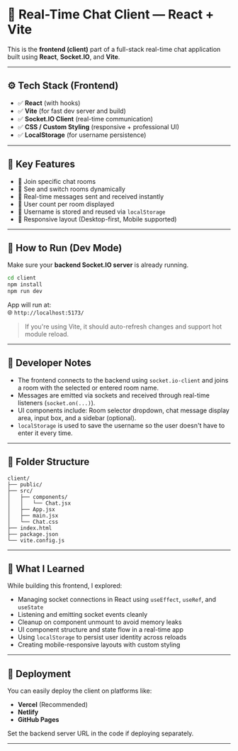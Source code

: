 # 💬 Real-Time Chat Client — React + Vite

This is the **frontend (client)** part of a full-stack real-time chat application built using **React**, **Socket.IO**, and **Vite**.

---

## ⚙️ Tech Stack (Frontend)

- ✅ **React** (with hooks)
- ✅ **Vite** (for fast dev server and build)
- ✅ **Socket.IO Client** (real-time communication)
- ✅ **CSS / Custom Styling** (responsive + professional UI)
- ✅ **LocalStorage** (for username persistence)

---

## 🧠 Key Features

- 🔹 Join specific chat rooms  
- 🔹 See and switch rooms dynamically  
- 🔹 Real-time messages sent and received instantly  
- 🔹 User count per room displayed  
- 🔹 Username is stored and reused via `localStorage`  
- 🔹 Responsive layout (Desktop-first, Mobile supported)

---

## 🧪 How to Run (Dev Mode)

Make sure your **backend Socket.IO server** is already running.

```bash
cd client
npm install
npm run dev
```

App will run at:  
🌐 `http://localhost:5173/`

> If you're using Vite, it should auto-refresh changes and support hot module reload.

---

## 🧠 Developer Notes

- The frontend connects to the backend using `socket.io-client` and joins a room with the selected or entered room name.
- Messages are emitted via sockets and received through real-time listeners (`socket.on(...)`).
- UI components include: Room selector dropdown, chat message display area, input box, and a sidebar (optional).
- `localStorage` is used to save the username so the user doesn't have to enter it every time.

---

## 📁 Folder Structure

```
client/
├── public/
├── src/
│   ├── components/
│   │   └── Chat.jsx
│   ├── App.jsx
│   ├── main.jsx
│   └── Chat.css
├── index.html
├── package.json
└── vite.config.js
```

---

## 🧠 What I Learned

While building this frontend, I explored:

- Managing socket connections in React using `useEffect`, `useRef`, and `useState`
- Listening and emitting socket events cleanly
- Cleanup on component unmount to avoid memory leaks
- UI component structure and state flow in a real-time app
- Using `localStorage` to persist user identity across reloads
- Creating mobile-responsive layouts with custom styling


---

## 🚀 Deployment

You can easily deploy the client on platforms like:

- **Vercel** (Recommended)
- **Netlify**
- **GitHub Pages**

Set the backend server URL in the code if deploying separately.

---
